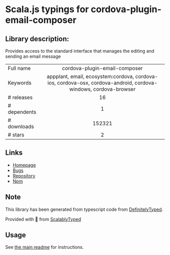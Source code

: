 
# Scala.js typings for cordova-plugin-email-composer


## Library description:
Provides access to the standard interface that manages the editing and sending an email message

|                    |                 |
| ------------------ | :-------------: |
| Full name          | cordova-plugin-email-composer |
| Keywords           | appplant, email, ecosystem:cordova, cordova-ios, cordova-osx, cordova-android, cordova-windows, cordova-browser |
| # releases         | 16 |
| # dependents       | 1 |
| # downloads        | 152321 |
| # stars            | 2 |

## Links
- [Homepage](https://github.com/katzer/cordova-plugin-email-composer#readme)
- [Bugs](https://github.com/katzer/cordova-plugin-email-composer/issues)
- [Repository](https://github.com/katzer/cordova-plugin-email-composer)
- [Npm](https://www.npmjs.com/package/cordova-plugin-email-composer)
    


## Note
This library has been generated from typescript code from [DefinitelyTyped](https://definitelytyped.org).

Provided with :purple_heart: from [ScalablyTyped](https://github.com/oyvindberg/ScalablyTyped)

## Usage
See [the main readme](../../readme.md) for instructions.


